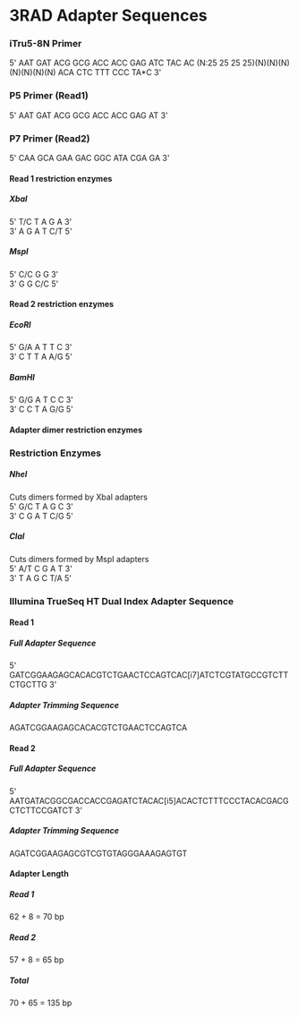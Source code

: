 # 3RAD Adapter Sequences

### iTru5-8N Primer
5' AAT GAT ACG GCG ACC ACC GAG ATC TAC AC (N:25 25 25 25)(N)(N)(N)(N)(N)(N)(N) ACA CTC TTT CCC TA*C 3'

### P5 Primer (Read1)
5' AAT GAT ACG GCG ACC ACC GAG AT 3'

### P7 Primer (Read2)
5' CAA GCA GAA GAC GGC ATA CGA GA 3'

<!-- # Read 1 Adapter Seq
5' AAT GAT ACG GCG ACC ACC GAG ATC TAC AC 3'

# Read 2 Adapter Seq
5' ATC TCG TAT GCC GTC TTC TGC TTG 3' -->

#### Read 1 restriction enzymes
##### XbaI
5' T/C T A G A 3'   
3' A G A T C/T 5'   

##### MspI
5' C/C G G 3'   
3' G G C/C 5'   

#### Read 2 restriction enzymes
##### EcoRI
5' G/A A T T C 3'   
3' C T T A A/G 5'   

##### BamHI
5' G/G A T C C 3'   
3' C C T A G/G 5'   

#### Adapter dimer restriction enzymes
### Restriction Enzymes
##### NheI
Cuts dimers formed by XbaI adapters   
5' G/C T A G C 3'   
3' C G A T C/G 5'   

##### ClaI
Cuts dimers formed by MspI adapters   
5' A/T C G A T 3'   
3' T A G C T/A 5'   

### Illumina TrueSeq HT Dual Index Adapter Sequence
#### Read 1
##### Full Adapter Sequence
5' GATCGGAAGAGCACACGTCTGAACTCCAGTCAC[i7]ATCTCGTATGCCGTCTTCTGCTTG 3'
##### Adapter Trimming Sequence
AGATCGGAAGAGCACACGTCTGAACTCCAGTCA

#### Read 2
##### Full Adapter Sequence
5' AATGATACGGCGACCACCGAGATCTACAC[i5]ACACTCTTTCCCTACACGACGCTCTTCCGATCT 3'
##### Adapter Trimming Sequence
AGATCGGAAGAGCGTCGTGTAGGGAAAGAGTGT

#### Adapter Length
##### Read 1
62 + 8 = 70 bp
##### Read 2
57 + 8 = 65 bp
##### Total
70 + 65 = 135 bp


